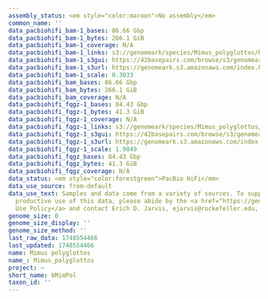 ```yaml
---
assembly_status: <em style="color:maroon">No assembly</em>
common_name: ''
data_pacbiohifi_bam-1_bases: 86.66 Gbp
data_pacbiohifi_bam-1_bytes: 266.1 GiB
data_pacbiohifi_bam-1_coverage: N/A
data_pacbiohifi_bam-1_links: s3://genomeark/species/Mimus_polyglottos/bMimPol1/genomic_data/pacbio_hifi/<br>
data_pacbiohifi_bam-1_s3gui: https://42basepairs.com/browse/s3/genomeark/species/Mimus_polyglottos/bMimPol1/genomic_data/pacbio_hifi/
data_pacbiohifi_bam-1_s3url: https://genomeark.s3.amazonaws.com/index.html?prefix=species/Mimus_polyglottos/bMimPol1/genomic_data/pacbio_hifi/
data_pacbiohifi_bam-1_scale: 0.3033
data_pacbiohifi_bam_bases: 86.66 Gbp
data_pacbiohifi_bam_bytes: 266.1 GiB
data_pacbiohifi_bam_coverage: N/A
data_pacbiohifi_fqgz-1_bases: 84.43 Gbp
data_pacbiohifi_fqgz-1_bytes: 41.3 GiB
data_pacbiohifi_fqgz-1_coverage: N/A
data_pacbiohifi_fqgz-1_links: s3://genomeark/species/Mimus_polyglottos/bMimPol1/genomic_data/pacbio_hifi/<br>
data_pacbiohifi_fqgz-1_s3gui: https://42basepairs.com/browse/s3/genomeark/species/Mimus_polyglottos/bMimPol1/genomic_data/pacbio_hifi/
data_pacbiohifi_fqgz-1_s3url: https://genomeark.s3.amazonaws.com/index.html?prefix=species/Mimus_polyglottos/bMimPol1/genomic_data/pacbio_hifi/
data_pacbiohifi_fqgz-1_scale: 1.9049
data_pacbiohifi_fqgz_bases: 84.43 Gbp
data_pacbiohifi_fqgz_bytes: 41.3 GiB
data_pacbiohifi_fqgz_coverage: N/A
data_status: <em style="color:forestgreen">PacBio HiFi</em>
data_use_source: from-default
data_use_text: Samples and data come from a variety of sources. To support fair and
  productive use of this data, please abide by the <a href="https://genome10k.soe.ucsc.edu/data-use-policies/">Data
  Use Policy</a> and contact Erich D. Jarvis, ejarvis@rockefeller.edu, with any questions.
genome_size: 0
genome_size_display: ''
genome_size_method: ''
last_raw_data: 1748554466
last_updated: 1748554466
name: Mimus polyglottos
name_: Mimus_polyglottos
project: ~
short_name: bMimPol
taxon_id: ''
---
```

